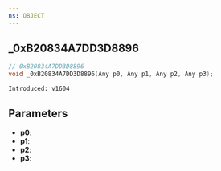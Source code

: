 ```yaml
---
ns: OBJECT
---
```

## _0xB20834A7DD3D8896

```c
// 0xB20834A7DD3D8896
void _0xB20834A7DD3D8896(Any p0, Any p1, Any p2, Any p3);
```

```
Introduced: v1604
```

## Parameters
* **p0**:
* **p1**:
* **p2**:
* **p3**:

